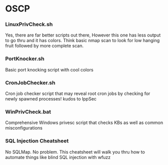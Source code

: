 # OSCP 

### LinuxPrivCheck.sh
Yes, there are far better scripts out there, However this one has less output to go thru and it has colors. Think basic nmap scan to look for low hanging fruit followed by more complete scan.

### PortKnocker.sh
Basic port knocking script with cool colors

### CronJobChecker.sh
Cron job checker script that may reveal root cron jobs by checking for newly spawned processes! kudos to IppSec

### WinPrivCheck.bat
Comprehensive Windows privesc script that checks KBs as well as common misconfigurations

### SQL Injection Cheatsheet
No SQLMap. No problem. This cheatsheet will walk you thru how to automate things like blind SQL injection with wfuzz

